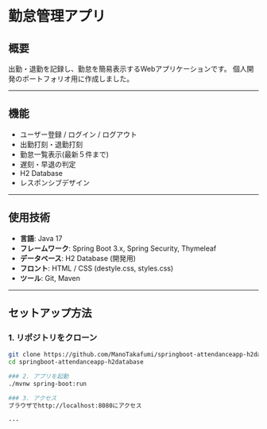 
# 勤怠管理アプリ

## 概要
出勤・退勤を記録し、勤怠を簡易表示するWebアプリケーションです。
個人開発のポートフォリオ用に作成しました。

---

## 機能
- ユーザー登録 / ログイン / ログアウト
- 出勤打刻・退勤打刻
- 勤怠一覧表示(最新５件まで)
- 遅刻・早退の判定
- H2 Database
- レスポンシブデザイン

---

## 使用技術
- **言語**: Java 17
- **フレームワーク**: Spring Boot 3.x, Spring Security, Thymeleaf
- **データベース**: H2 Database (開発用)
- **フロント**: HTML / CSS (destyle.css, styles.css)
- **ツール**: Git, Maven

---

## セットアップ方法

### 1. リポジトリをクローン
```bash
git clone https://github.com/ManoTakafumi/springboot-attendanceapp-h2database.git
cd springboot-attendanceapp-h2database

### 2. アプリを起動
./mvnw spring-boot:run

### 3. アクセス
ブラウザでhttp://localhost:8080にアクセス

---